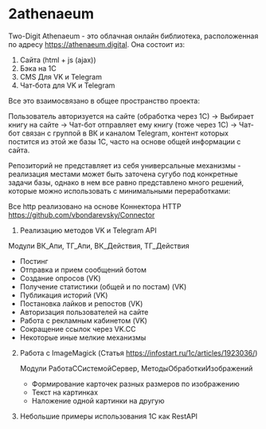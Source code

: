 # 2athenaeum
Two-Digit Athenaeum - это облачная онлайн библиотека, расположенная по адресу https://athenaeum.digital. Она состоит из:

1. Сайта (html + js (ajax))
2. Бэка на 1С
3. CMS Для VK и Telegram
4. Чат-бота для VK и Telegram

Все это взаимосвязано в общее пространство проекта: 

Пользователь авторизуется на сайте (обработка через 1С) -> 
Выбирает книгу на сайте -> 
Чат-бот отправляет ему книгу (тоже через 1С) -> 
Чат-бот связан с группой в ВК и каналом Telegram, контент которых постится из этой же базы 1С, часто на основе общей информации с сайта.

Репозиторий не представляет из себя универсальные механизмы - реализация местами может быть заточена сугубо под конкретные задачи базы, однако в нем все равно представлено много решений, которые можно использовать с минимальными переработками:

Все http реализовано на основе Коннектора HTTP https://github.com/vbondarevsky/Connector

1. Реализацию методов VK и Telegram API

  Модули ВК_Апи, ТГ_Апи, ВК_Действия, ТГ_Действия
   
   - Постинг
   - Отправка и прием сообщений ботом
   - Создание опросов (VK)
   - Получение статистики (общей и по постам) (VK)
   - Публикация историй (VK)
   - Постановка лайков и репостов (VK)
   - Авторизация пользователей на сайте
   - Работа с рекламным кабинетом (VK)
   - Сокращение ссылок через VK.CC
   - Некоторые иные мелкие механизмы
  
2. Работа с ImageMagick (Статья https://infostart.ru/1c/articles/1923036/)

   Модули РаботаССистемойСервер, МетодыОбработкиИзображений
   
   - Формирование карточек разных размеров по изображению
   - Текст на картинках
   - Наложение одной картинки на другую
  
3. Небольшие примеры использования 1С как RestAPI  
